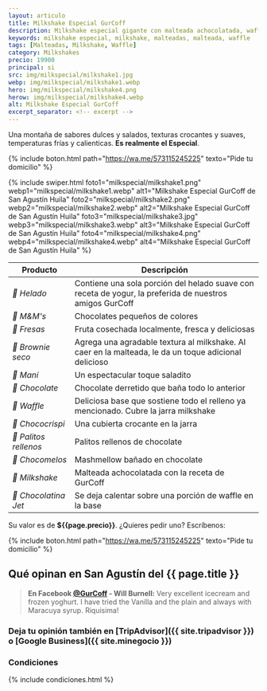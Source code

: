 ```yaml
---
layout: articulo
title: Milkshake Especial GurCoff
description: Milkshake especial gigante con malteada achocolatada, waffle, fresas, maní, chocolates y helado
keywords: milkshake especial, milkshake, malteadas, malteada, waffle
tags: [Malteadas, Milkshake, Waffle]
category: Milkshakes
precio: 19900
principal: si
src: img/milkspecial/milkshake1.jpg
webp: img/milkspecial/milkshake1.webp
hero: img/milkspecial/milkshake4.png
herow: img/milkspecial/milkshake4.webp
alt: Milkshake Especial GurCoff
excerpt_separator: <!-- excerpt -->
---
```

Una montaña de sabores dulces y salados, texturas crocantes y suaves, temperaturas frías y calienticas. **Es realmente el Especial**.

<!-- excerpt -->

{% include boton.html path="https://wa.me/573115245225" texto="Pide tu domicilio" %}

{% include swiper.html foto1="milkspecial/milkshake1.png" webp1="milkspecial/milkshake1.webp" alt1="Milkshake Especial GurCoff de San Agustín Huila" foto2="milkspecial/milkshake2.png" webp2="milkspecial/milkshake2.webp" alt2="Milkshake Especial GurCoff de San Agustín Huila" foto3="milkspecial/milkshake3.jpg" webp3="milkspecial/milkshake3.webp" alt3="Milkshake Especial GurCoff de San Agustín Huila" foto4="milkspecial/milkshake4.png" webp4="milkspecial/milkshake4.webp" alt4="Milkshake Especial GurCoff de San Agustín Huila" %}

| Producto | Descripción |
| ----------- | ------ |
| *🍦 Helado* | Contiene una sola porción del helado suave con receta de yogur, la preferida de nuestros amigos GurCoff |
| *🍬 M&M's* | Chocolates pequeños de colores |
| *🍓 Fresas* | Fruta cosechada localmente, fresca y deliciosas |
| *🥮 Brownie seco* | Agrega una agradable textura al milkshake. Al caer en la malteada, le da un toque adicional delicioso |
| *🥜 Maní* | Un espectacular toque saladito |
| *🍫 Chocolate* | Chocolate derretido que baña todo lo anterior |
| *🥞 Waffle* | Deliciosa base que sostiene todo el relleno ya mencionado. Cubre la jarra milkshake |
| *🍫 Chococrispi* | Una cubierta crocante en la jarra |
| *🥖 Palitos rellenos* | Palitos rellenos de chocolate |
| *🍫 Chocomelos* | Mashmellow bañado en chocolate |
| *🥤 Milkshake* | Malteada achocolatada con la receta de GurCoff |
| *🍫 Chocolatina Jet* | Se deja calentar sobre una porción de waffle en la base |

Su valor es de **${{page.precio}}**. ¿Quieres pedir uno? Escríbenos:

{% include boton.html path="https://wa.me/573115245225" texto="Pide tu domicilio" %}

## Qué opinan en San Agustín del {{ page.title }}

> **En Facebook [@GurCoff]({{site.facebook}}) - Will Burnell:** Very excellent icecream and frozen yoghurt. I have tried the Vanilla and the plain and always with Maracuya syrup. Riquisima!

### Deja tu opinión también en [TripAdvisor]({{ site.tripadvisor }}) o [Google Business]({{ site.minegocio }})

### Condiciones

{% include condiciones.html %}
